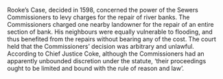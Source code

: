 Rooke’s Case, decided in 1598, concerned the power of the Sewers Commissioners to levy charges for the repair of river banks. The Commissioners charged one nearby landowner for the repair of an entire section of bank. His neighbours were equally vulnerable to flooding, and thus benefited from the repairs without bearing any of the cost. The court held that the Commissioners’ decision was arbitrary and unlawful. According to Chief Justice Coke, although the Commissioners had an apparently unbounded discretion under the statute, ‘their proceedings ought to be limited and bound with the rule of reason and law’.